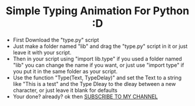 <div align="center">
  
# Simple Typing Animation For Python :D

</div>

- First Download the "type.py" script
- Just make a folder named "lib" and drag the "type.py" script in it or just leave it with your script.
- Then in your script using "import lib.type" if you used a folder named "lib" you can change the name if you want, or just use "import type" if you put it in the same folder as your script.
- Use the function "Type(Text, TypeDelay)" and set the Text to a string like "This is a test" and the Type Dleay to the dleay between a new character, or just leave it blank for defaults
- Your done? already? ok then [SUBSCRIBE TO MY CHANNEL](https://youtube.com/@LousyBook01)
